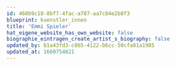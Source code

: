 ```yaml
---
id: 460b9c18-8bf7-4fac-a707-aa7c84e2b8f3
blueprint: kuenstler_innen
title: 'Emmi Spieler'
hat_eigene_website_has_own_website: false
biographie_eintragen_create_artist_s_biography: false
updated_by: b1a43fd3-c865-4122-b6cc-50cfa81a1985
updated_at: 1660754821
---
```

